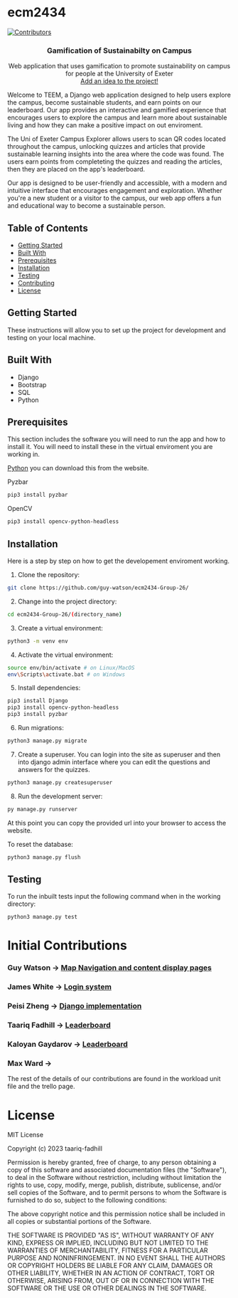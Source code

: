 # ecm2434
[![Contributors][contributors-shield]][contributors-url]


<h3 align="center">Gamification of Sustainabilty on Campus</h3>

  <p align="center">
     Web application that uses gamification to
     promote sustainability on campus for people at the University of Exeter
    <br />
    <a href="https://github.com/guy-watson/ecm2434/blob/main/ideas.md">Add an idea to the project!</a>
  </p>
  
Welcome to TEEM, a Django web application designed to help users explore the campus, become sustainable students, and earn points on our leaderboard. Our app provides an interactive and gamified experience that encourages users to explore the campus and learn more about sustainable living and how they can make a positive impact on out enviroment.

The Uni of Exeter Campus Explorer allows users to scan QR codes located throughout the campus, unlocking quizzes and articles that provide sustainable learning insights into the area where the code was found. The users earn points from completeting the quizzes and reading the articles, then they are placed on the app's leaderboard.

Our app is designed to be user-friendly and accessible, with a modern and intuitive interface that encourages engagement and exploration. Whether you're a new student or a visitor to the campus, our web app offers a fun and educational way to become a sustainable person.

## Table of Contents
- [Getting Started](#start)
- [Built With](#build)
- [Prerequisites](#preq)
- [Installation](#installation)
- [Testing](#test)
- [Contributing](#contributing)
- [License](#license)


## Getting Started <a name="start"></a>
These instructions will allow you to set up the project for development and testing on your local machine.

## Built With <a name="build"></a>
- Django
- Bootstrap
- SQL
- Python

## Prerequisites <a name="preq"></a>
This section includes the software you will need to run the app and how to install it. You will need to install these in the virtual enviroment you are working in.

[Python](https://www.python.org/) you can download this from the website.

Pyzbar
```bash
pip3 install pyzbar
```
OpenCV
```bash
pip3 install opencv-python-headless
```
## Installation <a name="installation"></a>
Here is a step by step on how to get the developement enviroment working.


1. Clone the repository:
```bash
git clone https://github.com/guy-watson/ecm2434-Group-26/
```

2. Change into the project directory:
```bash
cd ecm2434-Group-26/(directory_name)
```

3. Create a virtual environment:
```bash
python3 -m venv env
```

4. Activate the virtual environment:
```bash
source env/bin/activate # on Linux/MacOS
env\Scripts\activate.bat # on Windows 
```

5. Install dependencies:
```bash
pip3 install Django
pip3 install opencv-python-headless
pip3 install pyzbar
```

6. Run migrations:
```bash
python3 manage.py migrate
```

7. Create a superuser. You can login into the site as superuser and then into django admin interface where you can edit the questions and answers for the quizzes.
```bash
python3 manage.py createsuperuser
```

8. Run the development server:
```bash
py manage.py runserver
```
At this point you can copy the provided url into your browser to access the website.

To reset the database:
```bash
python3 manage.py flush
```

## Testing <a name="test"></a>
To run the inbuilt tests input the following command when in the working directory:
```bash
python3 manage.py test
```



 
 # Initial Contributions <a name="contributing"></a>
 ### Guy Watson -> <a href="https://github.com/guy-watson/ecm2434/blob/main/ecm2434/html">Map Navigation and content display pages</a>    
 ### James White -> <a href="https://github.com/guy-watson/ecm2434/blob/main/create:login">Login system</a>   
 ### Peisi Zheng -> <a href="https://github.com/guy-watson/ecm2434/">Django implementation</a>   
 ### Taariq Fadhill -> <a href="https://github.com/guy-watson/ecm2434/blob/main/ecm2434/leaderboard">Leaderboard</a>    
 ### Kaloyan Gaydarov -> <a href="https://github.com/guy-watson/ecm2434/blob/main/ecm2434/leaderboard">Leaderboard</a>   
 ### Max Ward -> <a href="https://github.com/guy-watson/ecm2434/blob/main/ideas.md"></a>   
 
 The rest of the details of our contributions are found in the workload unit file and the trello page.
  
# License<a name="license"></a>
  MIT License

Copyright (c) 2023 taariq-fadhill

Permission is hereby granted, free of charge, to any person obtaining a copy
of this software and associated documentation files (the "Software"), to deal
in the Software without restriction, including without limitation the rights
to use, copy, modify, merge, publish, distribute, sublicense, and/or sell
copies of the Software, and to permit persons to whom the Software is
furnished to do so, subject to the following conditions:

The above copyright notice and this permission notice shall be included in all
copies or substantial portions of the Software.

THE SOFTWARE IS PROVIDED "AS IS", WITHOUT WARRANTY OF ANY KIND, EXPRESS OR
IMPLIED, INCLUDING BUT NOT LIMITED TO THE WARRANTIES OF MERCHANTABILITY,
FITNESS FOR A PARTICULAR PURPOSE AND NONINFRINGEMENT. IN NO EVENT SHALL THE
AUTHORS OR COPYRIGHT HOLDERS BE LIABLE FOR ANY CLAIM, DAMAGES OR OTHER
LIABILITY, WHETHER IN AN ACTION OF CONTRACT, TORT OR OTHERWISE, ARISING FROM,
OUT OF OR IN CONNECTION WITH THE SOFTWARE OR THE USE OR OTHER DEALINGS IN THE
SOFTWARE.
  
[contributors-shield]: https://img.shields.io/github/contributors/guy-watson/ecm2434.svg?style=for-the-badge
[contributors-url]: https://github.com/guy-watson/ecm2434/graphs/contributors
